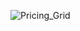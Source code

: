 
![Pricing_Grid](https://user-images.githubusercontent.com/60979495/187350252-a4b7a286-0dd2-4964-a551-1a56c740778b.png)

